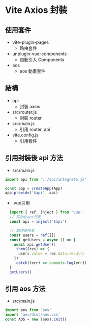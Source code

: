 # Vite Axios 封裝

## 使用套件
- vite-plugin-pages
  - 路由套件
- unplugin-vue-components
  - 自動引入 Components
- aos
  - aos 動畫套件

## 結構
- api
  - 封裝 axios
- src/router.js
  - 封裝 router
- src/main.js
  - 引用 router, api
- vite.config.js
  - 引用套件

## 引用封裝後 api 方法
- src/main.js
```javascript
import api from '../api/integrate.js'

const app = createApp(App)
app.provide('$api', api)
```
- .vue引用
```javascript
  import { ref, inject } from 'vue'
  // 初始化api列表
  const api = inject('$api')

  // 取得使用者
  const users = ref([])
  const getUsers = async () => {
    await api.getUser()
    .then((res) => {
      users.value = res.data.results
    })
    .catch((err) => console.log(err))
  }
  getUsers()

```

## 引用 aos 方法
- src/main.js
```javascript
import aos from 'aos'
import 'aos/dist/aos.css'
const AOS = new (aos).init()
```
